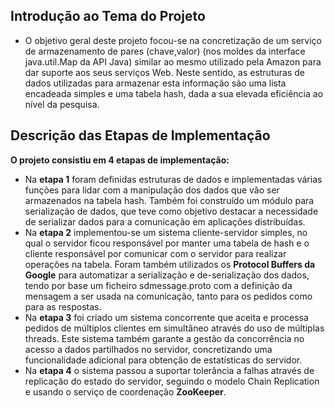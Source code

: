 ## Introdução ao Tema do Projeto
- O objetivo geral deste projeto focou-se na concretização de um serviço de armazenamento de pares (chave,valor) (nos moldes da interface java.util.Map da API Java) similar ao mesmo utilizado pela Amazon para dar suporte aos seus serviços Web. Neste sentido, as estruturas de dados utilizadas para armazenar esta informação são uma lista encadeada simples e uma tabela hash, dada a sua elevada eficiência ao nível da pesquisa.

## Descrição das Etapas de Implementação
**O projeto consistiu em 4 etapas de implementação:**
- Na **etapa 1** foram definidas estruturas de dados e implementadas várias funções para lidar
com a manipulação dos dados que vão ser armazenados na tabela hash. Também foi construído
um módulo para serialização de dados, que teve como objetivo destacar a
necessidade de serializar dados para a comunicação em aplicações distribuídas.
- Na **etapa 2** implementou-se um sistema cliente-servidor simples, no qual o servidor ficou
responsável por manter uma tabela de hash e o cliente responsável por comunicar com o
servidor para realizar operações na tabela. Foram também utilizados os **Protocol Buffers da
Google** para automatizar a serialização e de-serialização dos dados, tendo por base um
ficheiro sdmessage.proto com a definição da mensagem a ser usada na comunicação,
tanto para os pedidos como para as respostas.
- Na **etapa 3** foi criado um sistema concorrente que aceita e processa pedidos de múltiplos
clientes em simultâneo através do uso de múltiplas threads. Este sistema também garante a
gestão da concorrência no acesso a dados partilhados no servidor, concretizando uma
funcionalidade adicional para obtenção de estatísticas do servidor.
- Na **etapa 4** o sistema passou a suportar tolerância a falhas através de replicação do estado do servidor, seguindo o modelo Chain Replication e usando o serviço de coordenação **ZooKeeper**.
